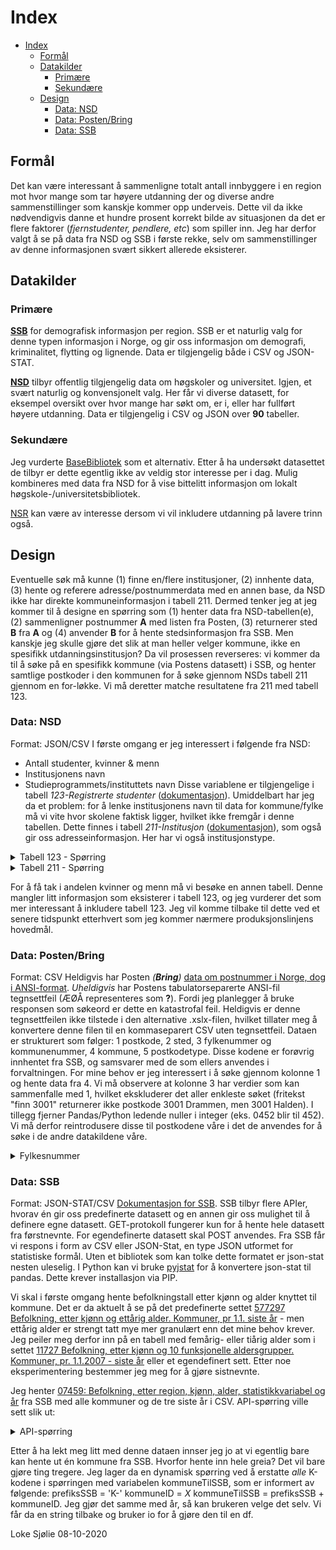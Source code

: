 # Index
- [Index](#index)
  - [Formål](#formål)
  - [Datakilder](#datakilder)
    - [Primære](#primære)
    - [Sekundære](#sekundære)
  - [Design](#design)
    - [Data: NSD](#data-nsd)
    - [Data: Posten/Bring](#data-postenbring)
    - [Data: SSB](#data-ssb)

## Formål
Det kan være interessant å sammenligne totalt antall innbyggere i en region mot hvor mange som tar høyere utdanning der og diverse andre sammenstillinger som kanskje kommer opp underveis. Dette vil da ikke nødvendigvis danne et hundre prosent korrekt bilde av situasjonen da det er flere faktorer (_fjernstudenter, pendlere, etc_) som spiller inn. Jeg har derfor valgt å se på data fra NSD og SSB i første rekke, selv om sammenstillinger av denne informasjonen svært sikkert allerede eksisterer.

## Datakilder
### Primære
[**SSB**](https://data.norge.no/datasets/e74957b7-d052-4d93-9afb-4a2fce65882f) for demografisk informasjon per region. SSB er et naturlig valg for denne typen informasjon i Norge, og gir oss informasjon om demografi, kriminalitet, flytting og lignende. Data er tilgjengelig både i CSV og JSON-STAT.

[**NSD**](https://data.norge.no/datasets/9efe2de1-1093-4662-a8cb-fd7907bae9bc) tilbyr offentlig tilgjengelig data om høgskoler og universitet. Igjen, et svært naturlig og konvensjonelt valg. Her får vi diverse datasett, for eksempel oversikt over hvor mange har søkt om, er i, eller har fullført høyere utdanning. Data er tilgjengelig i CSV og JSON over **90** tabeller.

### Sekundære
Jeg vurderte [BaseBibliotek](https://www.nb.no/basebibliotek/?lang=no) som et alternativ. Etter å ha undersøkt datasettet de tilbyr er dette egentlig ikke av veldig stor interesse per i dag. Mulig kombineres med data fra NSD for å vise bittelitt informasjon om lokalt høgskole-/universitetsbibliotek.

[NSR](https://data-nsr.udir.no//swagger/ui/index) kan være av interesse dersom vi vil inkludere utdanning på lavere trinn også.

## Design
Eventuelle søk må kunne (1) finne en/flere institusjoner, (2) innhente data, (3) hente og referere adresse/postnummerdata med en annen base, da NSD ikke har direkte kommuneinformasjon i tabell 211. Dermed tenker jeg at jeg kommer til å designe en spørring som (1) henter data fra NSD-tabellen(e), (2) sammenligner postnummer **A** med listen fra Posten, (3) returnerer sted **B** fra **A** og (4) anvender **B** for å hente stedsinformasjon fra SSB. Men kanskje jeg skulle gjøre det slik at man heller velger kommune, ikke en spesifikk utdanningsinstitusjon? Da vil prosessen reverseres: vi kommer da til å søke på en spesifikk kommune (via Postens datasett) i SSB, og henter samtlige postkoder i den kommunen for å søke gjennom NSDs tabell 211 gjennom en for-løkke. Vi må deretter matche resultatene fra 211 med tabell 123.

### Data: NSD
Format: JSON/CSV
I første omgang er jeg interessert i følgende fra NSD:
- Antall studenter, kvinner & menn
- Institusjonens navn
- Studieprogrammets/instituttets navn
Disse variablene er tilgjengelige i tabell *123-Registrerte studenter* ([dokumentasjon](https://dbh.nsd.uib.no/dokumentasjon/tabell.action?tabellId=123)). Umiddelbart har jeg da et problem: for å lenke institusjonens navn til data for kommune/fylke må vi vite hvor skolene faktisk ligger, hvilket ikke fremgår i denne tabellen. Dette finnes i tabell *211-Institusjon* ([dokumentasjon](https://dbh.nsd.uib.no/dokumentasjon/tabell.action?tabellId=211)), som også gir oss adresseinformasjon. Her har vi også institusjonstype.

<details><summary>Tabell 123 - Spørring</summary>
{"tabell_id":123,"api_versjon":1,"statuslinje":"N","begrensning":"10000","kodetekst":"J","desimal_separator":".",
"groupBy":["Institusjonskode", "Avdelingskode", "Årstall", "Semester", "Studentkategori"],
"sortBy":["Institusjonskode", "Avdelingskode"],
"filter":[
   {
      "variabel": "Institusjonskode",
      "selection": {
         "filter": "all",
         "values": [
            "*"
         ],
         "exclude": [
            ""
         ]
      }
   },
   {
      "variabel": "Avdelingskode",
      "selection": {
         "filter": "all",
         "values": [
            "*"
         ],
         "exclude": [
            ""
         ]
      }
   },
   {
      "variabel": "Årstall",
      "selection": {
         "filter": "top",
         "values": [
            "2"
         ],
         "exclude": [
            ""
         ]
      }
   }
]} 
</details>

<details><summary>Tabell 211 - Spørring</summary>
{"tabell_id":211,"api_versjon":1,"statuslinje":"N","begrensning":"10000","kodetekst":"J","desimal_separator":".",
"variabler":["*"],
"sortBy":["Institusjonskode"],
"filter":[
   {
      "variabel": "Institusjonskode",
      "selection": {
         "filter": "all",
         "values": [
            "*"
         ],
         "exclude": [
            ""
         ]
      }
   }
]}
</details>

For å få tak i andelen kvinner og menn må vi besøke en annen tabell. Denne mangler litt informasjon som eksisterer i tabell 123, og jeg vurderer det som mer interessant å inkludere tabell 123. Jeg vil komme tilbake til dette ved et senere tidspunkt etterhvert som jeg kommer nærmere produksjonslinjens hovedmål.

### Data: Posten/Bring
Format: CSV
Heldigvis har Posten *(**Bring**)* [data om postnummer i Norge, dog i ANSI-format](https://www.bring.no/radgivning/sende-noe/adressetjenester/postnummer). *Uheldigvis* har Postens tabulatorseparerte ANSI-fil tegnsettfeil (ÆØÅ representeres som **?**). Fordi jeg planlegger å bruke responsen som søkeord er dette en katastrofal feil. Heldigvis er denne tegnsettfeilen ikke tilstede i den alternative .xslx-filen, hvilket tillater meg å konvertere denne filen til en kommaseparert CSV uten tegnsettfeil. Dataen er strukturert som følger: 1 postkode, 2 sted, 3 fylkenummer og kommunenummer, 4 kommune, 5 postkodetype. Disse kodene er forøvrig innhentet fra SSB, og samsvarer med de som ellers anvendes i forvaltningen. For mine behov er jeg interessert i å søke gjennom kolonne 1 og hente data fra 4. Vi må observere at kolonne 3 har verdier som kan sammenfalle med 1, hvilket ekskluderer det aller enkleste søket (fritekst "finn 3001" returnerer ikke postkode 3001 Drammen, men 3001 Halden). I tillegg fjerner Pandas/Python ledende nuller i integer (eks. 0452 blir til 452). Vi må derfor reintrodusere disse til postkodene våre i det de anvendes for å søke i de andre datakildene våre.

<details><summary>Fylkesnummer</summary>
03 Oslo, 11 Rogaland, 15 Møre og Romsdal, 18 Nordland, 21 Svalbard, 22 Jan Mayen, 30 Viken, 34 Innlandet, 38 Vestfold og Telemark, 42 Agder, 46 Vestland, 50 Trøndelag, 54 Troms og Finnmark.
</details>

### Data: SSB
Format: JSON-STAT/CSV
[Dokumentasjon for SSB](https://www.ssb.no/omssb/tjenester-og-verktoy/api/px-api/_attachment/248256?). SSB tilbyr flere APIer, hvorav én gir oss predefinerte datasett og en annen gir oss mulighet til å definere egne datasett. GET-protokoll fungerer kun for å hente hele datasett fra førstnevnte. For egendefinerte datasett skal POST anvendes. Fra SSB får vi respons i form av CSV eller JSON-Stat, en type JSON utformet for statistiske formål. Uten et bibliotek som kan tolke dette formatet er json-stat nesten uleselig. I Python kan vi bruke [pyjstat](https://pypi.org/project/pyjstat/) for å konvertere json-stat til pandas. Dette krever installasjon via PIP.

Vi skal i første omgang hente befolkningstall etter kjønn og alder knyttet til kommune. Det er da aktuelt å se på det predefinerte settet [577297 Befolkning, etter kjønn og ettårig alder. Kommuner, pr 1.1. siste år](http://data.ssb.no/api/v0/dataset/577297.csv?lang=no) - men ettårig alder er strengt tatt mye mer granulært enn det mine behov krever. Jeg peiler meg derfor inn på en tabell med femårig- eller tiårig alder som i settet [11727 Befolkning, etter kjønn og 10 funksjonelle aldersgrupper. Kommuner, pr. 1.1.2007 - siste år](http://data.ssb.no/api/v0/dataset/85699.csv?lang=no) eller et egendefinert sett. Etter noe eksperimentering bestemmer jeg meg for å gjøre sistnevnte.

Jeg henter [07459: Befolkning, etter region, kjønn, alder, statistikkvariabel og år](https://data.ssb.no/api/v0/no/table/07459/) fra SSB med alle kommuner og de tre siste år i CSV. API-spørring ville sett slik ut:
<details><summary>API-spørring</summary>
https://data.ssb.no/api/v0/no/table/07459/
{
  "query": [
    {
      "code": "Region",
      "selection": {
        "filter": "agg:KommSummer",
        "values": [
          "K-3001","K-3002","K-3003","K-3004","K-3005","K-3006","K-3007","K-3011","K-3012","K-3013","K-3014","K-3015","K-3016","K-3017","K-3018","K-3019","K-3020","K-3021","K-3022","K-3023","K-3024","K-3025","K-3026","K-3027","K-3028","K-3029","K-3030","K-3031","K-3032","K-3033","K-3034","K-3035","K-3036","K-3037","K-3038","K-3039","K-3040","K-3041","K-3042","K-3043","K-3044","K-3045","K-3046","K-3047","K-3048","K-3049","K-3050","K-3051","K-3052","K-3053","K-3054","K-0301","K-3401","K-3403","K-3405","K-3407","K-3411","K-3412","K-3413","K-3414","K-3415","K-3416","K-3417","K-3418","K-3419","K-3420","K-3421","K-3422","K-3423","K-3424","K-3425","K-3426","K-3427","K-3428","K-3429","K-3430","K-3431","K-3432","K-3433","K-3434","K-3435","K-3436","K-3437","K-3438","K-3439","K-3440","K-3441","K-3442","K-3443","K-3446","K-3447","K-3448","K-3449","K-3450","K-3451","K-3452","K-3453","K-3454","K-3801","K-3802","K-3803","K-3804","K-3805","K-3806","K-3807","K-3808","K-3811","K-3812","K-3813","K-3814","K-3815","K-3816","K-3817","K-3818","K-3819","K-3820","K-3821","K-3822","K-3823","K-3824","K-3825","K-4201","K-4202","K-4203","K-4204","K-4205","K-4206","K-4207","K-4211","K-4212","K-4213","K-4214","K-4215","K-4216","K-4217","K-4218","K-4219","K-4220","K-4221","K-4222","K-4223","K-4224","K-4225","K-4226","K-4227","K-4228","K-1101","K-1103","K-1106","K-1108","K-1111","K-1112","K-1114","K-1119","K-1120","K-1121","K-1122","K-1124","K-1127","K-1130","K-1133","K-1134","K-1135","K-1144","K-1145","K-1146","K-1149","K-1151","K-1160","K-4601","K-4602","K-4611","K-4612","K-4613","K-4614","K-4615","K-4616","K-4617","K-4618","K-4619","K-4620","K-4621","K-4622","K-4623","K-4624","K-4625","K-4626","K-4627","K-4628","K-4629","K-4630","K-4631","K-4632","K-4633","K-4634","K-4635","K-4636","K-4637","K-4638","K-4639","K-4640","K-4641","K-4642","K-4643","K-4644","K-4645","K-4646","K-4647","K-4648","K-4649","K-4650","K-4651","K-1505","K-1506","K-1507","K-1511","K-1514","K-1515","K-1516","K-1517","K-1520","K-1525","K-1528","K-1531","K-1532","K-1535","K-1539","K-1547","K-1554","K-1557","K-1560","K-1563","K-1566","K-1573","K-1576","K-1577","K-1578","K-1579","K-5001","K-5006","K-5007","K-5014","K-5020","K-5021","K-5022","K-5025","K-5026","K-5027","K-5028","K-5029","K-5031","K-5032","K-5033","K-5034","K-5035","K-5036","K-5037","K-5038","K-5041","K-5042","K-5043","K-5044","K-5045","K-5046","K-5047","K-5049","K-5052","K-5053","K-5054","K-5055","K-5056","K-5057","K-5058","K-5059","K-5060","K-5061","K-1804","K-1806","K-1811","K-1812","K-1813","K-1815","K-1816","K-1818","K-1820","K-1822","K-1824","K-1825","K-1826","K-1827","K-1828","K-1832","K-1833","K-1834","K-1835","K-1836","K-1837","K-1838","K-1839","K-1840","K-1841","K-1845","K-1848","K-1851","K-1853","K-1856","K-1857","K-1859","K-1860","K-1865","K-1866","K-1867","K-1868","K-1870","K-1871","K-1874","K-1875","K-5401","K-5402","K-5403","K-5404","K-5405","K-5406","K-5411","K-5412","K-5413","K-5414","K-5415","K-5416","K-5417","K-5418","K-5419","K-5420","K-5421","K-5422","K-5423","K-5424","K-5425","K-5426","K-5427","K-5428","K-5429","K-5430","K-5432","K-5433","K-5434","K-5435","K-5436","K-5437","K-5438","K-5439","K-5440","K-5441","K-5442","K-5443","K-5444","K-21-22","K-23","K-Rest"
        ]
      }
    },
    {
      "code": "Kjonn",
      "selection": {
        "filter": "item",
        "values": [
          "1",
          "2"
        ]
      }
    },
    {
      "code": "Alder",
      "selection": {
        "filter": "agg:TiAarigGruppering",
        "values": [
          "F00-09",
          "F10-19",
          "F20-29",
          "F30-39",
          "F40-49",
          "F50-59",
          "F60-69",
          "F70-79",
          "F80-89",
          "F90-99",
          "F100G10+"
        ]
      }
    },
    {
      "code": "Tid",
      "selection": {
        "filter": "item",
        "values": [
          "2018",
          "2019",
          "2020"
        ]
      }
    }
  ],
  "response": {
    "format": "csv2"
  }
}
</details>

Etter å ha lekt meg litt med denne dataen innser jeg jo at vi egentlig bare kan hente ut én kommune fra SSB. Hvorfor hente inn hele greia? Det vil bare gjøre ting tregere. Jeg lager da en dynamisk spørring ved å erstatte *alle* K-kodene i spørringen med variabelen kommuneTilSSB, som er informert av følgende: prefiksSSB = 'K-' kommuneID = *X* kommuneTilSSB = prefiksSSB + kommuneID. Jeg gjør det samme med år, så kan brukeren velge det selv. Vi får da en string tilbake og bruker io for å gjøre den til en df. 

Loke Sjølie
08-10-2020